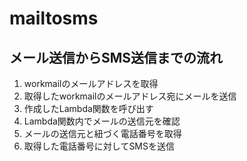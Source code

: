 # mailtosms
## メール送信からSMS送信までの流れ

1. workmailのメールアドレスを取得
2. 取得したworkmailのメールアドレス宛にメールを送信
3. 作成したLambda関数を呼び出す
4. Lambda関数内でメールの送信元を確認
5. メールの送信元と紐づく電話番号を取得
6. 取得した電話番号に対してSMSを送信